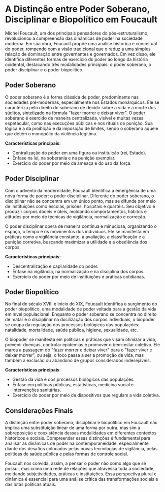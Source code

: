 # A Distinção entre Poder Soberano, Disciplinar e Biopolítico em Foucault

Michel Foucault, um dos principais pensadores do pós-estruturalismo, revolucionou a compreensão das dinâmicas de poder na sociedade moderna. Em sua obra, Foucault propõe uma análise histórica e conceitual do poder, rompendo com a visão tradicional que o reduz a uma simples relação de dominação entre governantes e governados. Em vez disso, ele identifica diferentes formas de exercício do poder ao longo da história ocidental, destacando três modalidades principais: o poder soberano, o poder disciplinar e o poder biopolítico.

## Poder Soberano

O poder soberano é a forma clássica de poder, predominante nas sociedades pré-modernas, especialmente nos Estados monárquicos. Ele se caracteriza pelo direito do soberano de decidir sobre a vida e a morte dos súditos, sintetizado na fórmula "fazer morrer e deixar viver". O poder soberano é exercido de maneira centralizada, visível e muitas vezes espetacular, como nas execuções públicas e nos rituais de punição. Sua lógica é a da proibição e da imposição de limites, sendo o soberano aquele que detém o monopólio da violência legítima.

**Características principais:**
- Centralização do poder em uma figura ou instituição (rei, Estado).
- Ênfase na lei, na soberania e na punição exemplar.
- Exercício do poder por meio da ameaça e do uso da força.

## Poder Disciplinar

Com o advento da modernidade, Foucault identifica a emergência de uma nova forma de poder: o poder disciplinar. Diferente do poder soberano, o disciplinar não se concentra em um único ponto, mas se difunde por meio de instituições como escolas, prisões, hospitais e quartéis. Seu objetivo é produzir corpos dóceis e úteis, moldando comportamentos, hábitos e atitudes por meio de técnicas de vigilância, normalização e correção.

O poder disciplinar opera de maneira contínua e minuciosa, organizando o espaço, o tempo e os movimentos dos indivíduos. Ele se manifesta em práticas como a vigilância constante, a avaliação, a classificação e a punição corretiva, buscando maximizar a utilidade e a obediência dos corpos.

**Características principais:**
- Descentralização e capilaridade do poder.
- Ênfase na vigilância, na normalização e na disciplina dos corpos.
- Exercício do poder por meio de instituições e práticas cotidianas.

## Poder Biopolítico

No final do século XVIII e início do XIX, Foucault identifica o surgimento do poder biopolítico, uma modalidade de poder voltada para a gestão da vida em nível populacional. Enquanto o poder soberano se concentra no direito de matar e o disciplinar na docilização dos corpos individuais, o biopoder se ocupa da regulação dos processos biológicos das populações: natalidade, mortalidade, saúde pública, higiene, sexualidade, etc.

O biopoder se manifesta em políticas e práticas que visam otimizar a vida, prevenir doenças, controlar epidemias e promover o bem-estar coletivo. Ele marca a passagem do "fazer morrer e deixar viver" para o "fazer viver e deixar morrer", ou seja, o foco passa a ser a promoção da vida, mas também a exclusão ou abandono de grupos considerados indesejáveis.

**Características principais:**
- Gestão da vida e dos processos biológicos das populações.
- Ênfase em políticas públicas, estatísticas, medicina social e intervenções sanitárias.
- Exercício do poder por meio de dispositivos que regulam a vida coletiva.

## Considerações Finais

A distinção entre poder soberano, disciplinar e biopolítico em Foucault não implica uma substituição linear de uma forma por outra, mas sim a sobreposição e coexistência dessas modalidades em diferentes contextos históricos e sociais. Compreender essas distinções é fundamental para analisar as dinâmicas de poder na contemporaneidade, especialmente diante dos desafios colocados pelas novas tecnologias de vigilância, pelas políticas de saúde pública e pelas formas de controle social.

Foucault nos convida, assim, a pensar o poder não como algo que se possui, mas como uma rede de relações que atravessa toda a sociedade, moldando subjetividades, práticas e instituições. Essa perspectiva plural e dinâmica é essencial para uma análise crítica das transformações sociais e das lutas políticas atuais.